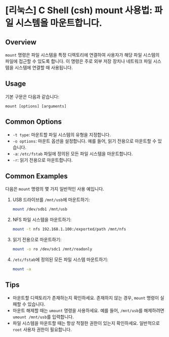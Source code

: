 # [리눅스] C Shell (csh) mount 사용법: 파일 시스템을 마운트합니다.

## Overview
`mount` 명령은 파일 시스템을 특정 디렉토리에 연결하여 사용자가 해당 파일 시스템의 파일에 접근할 수 있도록 합니다. 이 명령은 주로 외부 저장 장치나 네트워크 파일 시스템을 시스템에 연결할 때 사용됩니다.

## Usage
기본 구문은 다음과 같습니다:
```
mount [options] [arguments]
```

## Common Options
- `-t type`: 마운트할 파일 시스템의 유형을 지정합니다.
- `-o options`: 마운트 옵션을 설정합니다. 예를 들어, 읽기 전용으로 마운트할 수 있습니다.
- `-a`: `/etc/fstab` 파일에 정의된 모든 파일 시스템을 마운트합니다.
- `-r`: 읽기 전용으로 마운트합니다.

## Common Examples
다음은 `mount` 명령의 몇 가지 일반적인 사용 예입니다.

1. USB 드라이브를 `/mnt/usb`에 마운트하기:
   ```bash
   mount /dev/sdb1 /mnt/usb
   ```

2. NFS 파일 시스템을 마운트하기:
   ```bash
   mount -t nfs 192.168.1.100:/exported/path /mnt/nfs
   ```

3. 읽기 전용으로 마운트하기:
   ```bash
   mount -o ro /dev/sdc1 /mnt/readonly
   ```

4. `/etc/fstab`에 정의된 모든 파일 시스템 마운트하기:
   ```bash
   mount -a
   ```

## Tips
- 마운트할 디렉토리가 존재하는지 확인하세요. 존재하지 않는 경우, `mount` 명령이 실패할 수 있습니다.
- 마운트 해제할 때는 `umount` 명령을 사용하세요. 예를 들어, `/mnt/usb`를 해제하려면 `umount /mnt/usb`를 입력합니다.
- 파일 시스템을 마운트할 때는 항상 적절한 권한이 있는지 확인하세요. 일반적으로 `root` 사용자 권한이 필요합니다.